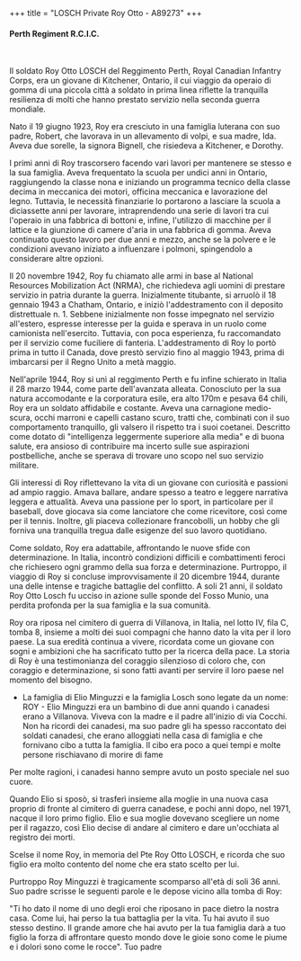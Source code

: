 +++
title = "LOSCH Private Roy Otto - A89273"
+++

#### Perth Regiment R.C.I.C.
<br>


Il soldato Roy Otto LOSCH del Reggimento Perth, Royal Canadian Infantry Corps, era un giovane di Kitchener, Ontario, il cui viaggio da operaio di gomma di una piccola città a soldato in prima linea riflette la tranquilla resilienza di molti che hanno prestato servizio nella seconda guerra mondiale.

Nato il 19 giugno 1923, Roy era cresciuto in una famiglia luterana con suo padre, Robert, che lavorava in un allevamento di volpi, e sua madre, Ida. Aveva due sorelle, la signora Bignell, che risiedeva a Kitchener, e Dorothy.

I primi anni di Roy  trascorsero facendo vari lavori per mantenere se stesso e la sua famiglia. Aveva frequentato la scuola per undici anni in Ontario, raggiungendo la classe nona e iniziando un programma tecnico della classe decima in meccanica dei motori, officina meccanica e lavorazione del legno. 
Tuttavia, le necessità finanziarie lo portarono a lasciare la scuola a diciassette anni per lavorare, intraprendendo una serie di lavori tra cui l'operaio in una fabbrica di bottoni e, infine, l'utilizzo di macchine per il lattice e la giunzione di camere d'aria in una fabbrica di gomma. Aveva continuato questo lavoro per due anni e mezzo, anche se la polvere e le condizioni avevano iniziato a influenzare i polmoni, spingendolo a considerare altre opzioni.

Il 20 novembre 1942, Roy fu chiamato alle armi in base al National Resources Mobilization Act (NRMA), che richiedeva agli uomini di prestare servizio in patria durante la guerra. Inizialmente titubante, si arruolò il 18 gennaio 1943 a Chatham, Ontario, e iniziò l'addestramento con il deposito distrettuale n. 1. 
Sebbene inizialmente non fosse impegnato nel servizio all'estero, espresse interesse per la guida e sperava in un ruolo come camionista nell'esercito. Tuttavia, con poca esperienza, fu raccomandato per il servizio come fuciliere di fanteria. L'addestramento di Roy lo portò prima in tutto il Canada, dove prestò servizio fino al maggio 1943, prima di imbarcarsi per il Regno Unito a metà maggio.

Nell'aprile 1944, Roy si unì al reggimento Perth e fu infine schierato in Italia il 28 marzo 1944, come parte dell'avanzata alleata. 
Conosciuto per la sua natura accomodante e la corporatura esile, era alto 170m e pesava 64 chili, Roy era un soldato affidabile e costante. Aveva una carnagione medio-scura, occhi marroni e capelli castano scuro, tratti che, combinati con il suo comportamento tranquillo, gli valsero il rispetto tra i suoi coetanei. 
Descritto come dotato di "intelligenza leggermente superiore alla media" e di buona salute, era ansioso di contribuire ma incerto sulle sue aspirazioni postbelliche, anche se sperava di trovare uno scopo nel suo servizio militare.

Gli interessi di Roy riflettevano la vita di un giovane con curiosità e passioni ad ampio raggio. Amava ballare, andare spesso a teatro e leggere narrativa leggera e attualità. Aveva una passione per lo sport, in particolare per il baseball, dove giocava sia come lanciatore che come ricevitore, così come per il tennis. Inoltre, gli piaceva collezionare francobolli, un hobby che gli forniva una tranquilla tregua dalle esigenze del suo lavoro quotidiano.

Come soldato, Roy era adattabile, affrontando le nuove sfide con determinazione. 
In Italia, incontrò condizioni difficili e combattimenti feroci che richiesero ogni grammo della sua forza e determinazione. 
Purtroppo, il viaggio di Roy si concluse improvvisamente il 20 dicembre 1944, durante una delle intense e tragiche battaglie del conflitto.
A soli 21 anni, il soldato Roy Otto Losch fu ucciso in azione sulle sponde del Fosso Munio, una perdita profonda per la sua famiglia e la sua comunità.

Roy ora riposa nel cimitero di guerra di Villanova, in Italia, nel lotto IV, fila C, tomba 8, insieme a molti dei suoi compagni che hanno dato la vita per il loro paese. 
La sua eredità continua a vivere, ricordata come un giovane con sogni e ambizioni che ha sacrificato tutto per la ricerca della pace. 
La storia di Roy è una testimonianza del coraggio silenzioso di coloro che, con coraggio e determinazione, si sono fatti avanti per servire il loro paese nel momento del bisogno.


- La famiglia di Elio Minguzzi e la famiglia Losch sono legate da un nome: ROY -
Elio Minguzzi era un bambino di due anni quando i canadesi erano a Villanova. Viveva con la madre e il padre all'inizio di via Cocchi.
Non ha ricordi dei canadesi, ma suo padre gli ha spesso raccontato dei soldati canadesi, che erano alloggiati nella casa di famiglia e che fornivano cibo a tutta la famiglia. Il cibo era poco a quei tempi e molte persone rischiavano di morire di fame

Per molte ragioni, i canadesi hanno sempre avuto un posto speciale nel suo cuore.

Quando Elio si sposò, si trasferì insieme alla moglie in una nuova casa proprio di fronte al cimitero di guerra canadese, e pochi anni dopo, nel 1971, nacque il loro primo figlio. Elio e sua moglie dovevano scegliere un nome per il ragazzo, così Elio decise di andare al cimitero e dare un'occhiata al registro dei morti.

Scelse il nome Roy, in memoria del Pte Roy Otto LOSCH, e ricorda che suo figlio era molto contento del nome che era stato scelto per lui.

Purtroppo Roy Minguzzi è tragicamente scomparso all'età di soli 36 anni. Suo padre scrisse le seguenti parole e le depose vicino alla tomba di Roy:

"Ti ho dato il nome di uno degli eroi che riposano in pace dietro la nostra casa.
Come lui, hai perso la tua battaglia per la vita. 
Tu hai avuto il suo stesso destino. 
Il grande amore che hai avuto per la tua famiglia darà a tuo figlio la forza di affrontare questo mondo dove le gioie sono come le piume e i dolori sono come le rocce".
Tuo padre
